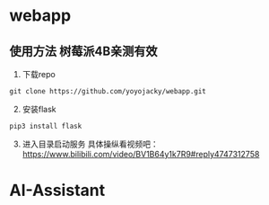 # webapp
## 使用方法 树莓派4B亲测有效
1. 下载repo
```
git clone https://github.com/yoyojacky/webapp.git
```
2. 安装flask
```
pip3 install flask 
```
3. 进入目录启动服务
具体操纵看视频吧： https://www.bilibili.com/video/BV1B64y1k7R9#reply4747312758
# AI-Assistant
